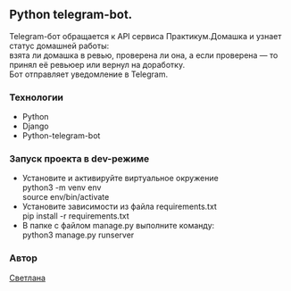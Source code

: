 ## Python telegram-bot.  

Telegram-бот обращается к API сервиса Практикум.Домашка и узнает статус домашней работы:  
взята ли домашка в ревью, проверена ли она, а если проверена — то принял её ревьюер или вернул на доработку.  
Бот отправляет уведомление в Telegram.

### Технологии
- Python
- Django 
- Python-telegram-bot

### Запуск проекта в dev-режиме
- Установите и активируйте виртуальное окружение  
python3 -m venv env  
source env/bin/activate  
- Установите зависимости из файла requirements.txt  
pip install -r requirements.txt  
- В папке с файлом manage.py выполните команду:  
python3 manage.py runserver

### Автор
[Светлана](https://github.com/Svetlana2207)
